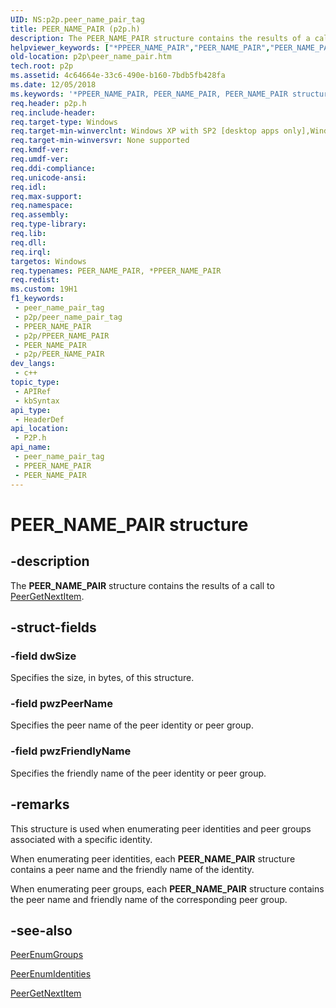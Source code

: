 ```yaml
---
UID: NS:p2p.peer_name_pair_tag
title: PEER_NAME_PAIR (p2p.h)
description: The PEER_NAME_PAIR structure contains the results of a call to PeerGetNextItem.
helpviewer_keywords: ["*PPEER_NAME_PAIR","PEER_NAME_PAIR","PEER_NAME_PAIR structure [Peer Networking]","PPEER_NAME_PAIR","PPEER_NAME_PAIR structure pointer [Peer Networking]","p2p.peer_name_pair","p2p/PPEER_NAME_PAIR","p2p/peer_name_pair_tag"]
old-location: p2p\peer_name_pair.htm
tech.root: p2p
ms.assetid: 4c64664e-33c6-490e-b160-7bdb5fb428fa
ms.date: 12/05/2018
ms.keywords: '*PPEER_NAME_PAIR, PEER_NAME_PAIR, PEER_NAME_PAIR structure [Peer Networking], PPEER_NAME_PAIR, PPEER_NAME_PAIR structure pointer [Peer Networking], p2p.peer_name_pair, p2p/PPEER_NAME_PAIR, p2p/peer_name_pair_tag'
req.header: p2p.h
req.include-header: 
req.target-type: Windows
req.target-min-winverclnt: Windows XP with SP2 [desktop apps only],Windows XP with SP1 with the Advanced Networking Pack for Windows XP
req.target-min-winversvr: None supported
req.kmdf-ver: 
req.umdf-ver: 
req.ddi-compliance: 
req.unicode-ansi: 
req.idl: 
req.max-support: 
req.namespace: 
req.assembly: 
req.type-library: 
req.lib: 
req.dll: 
req.irql: 
targetos: Windows
req.typenames: PEER_NAME_PAIR, *PPEER_NAME_PAIR
req.redist: 
ms.custom: 19H1
f1_keywords:
 - peer_name_pair_tag
 - p2p/peer_name_pair_tag
 - PPEER_NAME_PAIR
 - p2p/PPEER_NAME_PAIR
 - PEER_NAME_PAIR
 - p2p/PEER_NAME_PAIR
dev_langs:
 - c++
topic_type:
 - APIRef
 - kbSyntax
api_type:
 - HeaderDef
api_location:
 - P2P.h
api_name:
 - peer_name_pair_tag
 - PPEER_NAME_PAIR
 - PEER_NAME_PAIR
---
```


# PEER_NAME_PAIR structure


## -description

The <b>PEER_NAME_PAIR</b> structure contains the results of a call to  <a href="/windows/desktop/api/p2p/nf-p2p-peergetnextitem">PeerGetNextItem</a>.

## -struct-fields

### -field dwSize

Specifies the size, in bytes, of this structure.

### -field pwzPeerName

Specifies the peer name of the peer identity or peer group.

### -field pwzFriendlyName

Specifies the friendly name of the peer identity or peer group.

## -remarks

This structure is used when enumerating peer identities and peer groups associated with a specific identity.

When enumerating peer identities, each <b>PEER_NAME_PAIR</b> structure contains a peer name and the friendly name of the identity.

When enumerating peer groups,  each <b>PEER_NAME_PAIR</b>  structure contains the peer name and friendly name of the corresponding peer group.

## -see-also

<a href="/windows/desktop/api/p2p/nf-p2p-peerenumgroups">PeerEnumGroups</a>



<a href="/windows/desktop/api/p2p/nf-p2p-peerenumidentities">PeerEnumIdentities</a>



<a href="/windows/desktop/api/p2p/nf-p2p-peergetnextitem">PeerGetNextItem</a>

